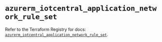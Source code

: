 # `azurerm_iotcentral_application_network_rule_set`

Refer to the Terraform Registry for docs: [`azurerm_iotcentral_application_network_rule_set`](https://registry.terraform.io/providers/hashicorp/azurerm/4.28.0/docs/resources/iotcentral_application_network_rule_set).
